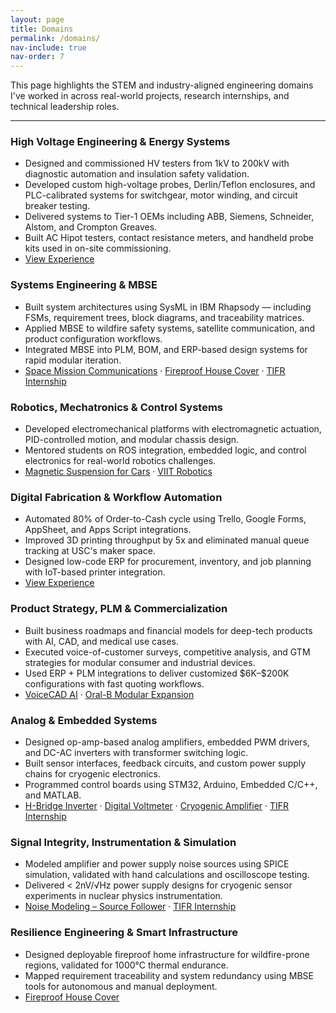 ```yaml
---
layout: page
title: Domains
permalink: /domains/
nav-include: true
nav-order: 7
---
```


<p>This page highlights the STEM and industry-aligned engineering domains I've worked in across real-world projects, research internships, and technical leadership roles.</p>

<hr/>

<h3>High Voltage Engineering & Energy Systems</h3>
<ul>
  <li>Designed and commissioned HV testers from 1kV to 200kV with diagnostic automation and insulation safety validation.</li>
  <li>Developed custom high-voltage probes, Derlin/Teflon enclosures, and PLC-calibrated systems for switchgear, motor winding, and circuit breaker testing.</li>
  <li>Delivered systems to Tier-1 OEMs including ABB, Siemens, Schneider, Alstom, and Crompton Greaves.</li>
  <li>Built AC Hipot testers, contact resistance meters, and handheld probe kits used in on-site commissioning.</li>
  <li><a href="/experience/#crest-test-systems-pvt-ltd">View Experience</a></li>
</ul>

<h3>Systems Engineering & MBSE</h3>
<ul>
  <li>Built system architectures using SysML in IBM Rhapsody — including FSMs, requirement trees, block diagrams, and traceability matrices.</li>
  <li>Applied MBSE to wildfire safety systems, satellite communication, and product configuration workflows.</li>
  <li>Integrated MBSE into PLM, BOM, and ERP-based design systems for rapid modular iteration.</li>
  <li>
    <a href="/projects/#mbse-space-mission-communication-system-nov-2024--dec-2024">Space Mission Communications</a> · 
    <a href="/projects/#fireproof-retractable-house-cover-jan-2025--mar-2025">Fireproof House Cover</a> · 
    <a href="/experience/#tata-institute-of-fundamental-research-tifr">TIFR Internship</a>
  </li>
</ul>

<h3>Robotics, Mechatronics & Control Systems</h3>
<ul>
  <li>Developed electromechanical platforms with electromagnetic actuation, PID-controlled motion, and modular chassis design.</li>
  <li>Mentored students on ROS integration, embedded logic, and control electronics for real-world robotics challenges.</li>
  <li>
    <a href="/projects/#magnetic-suspension-for-cars-nov-2017--dec-2017">Magnetic Suspension for Cars</a> · 
    <a href="/leadership/#viit-robotics">VIIT Robotics</a>
  </li>
</ul>

<h3>Digital Fabrication & Workflow Automation</h3>
<ul>
  <li>Automated 80% of Order-to-Cash cycle using Trello, Google Forms, AppSheet, and Apps Script integrations.</li>
  <li>Improved 3D printing throughput by 5x and eliminated manual queue tracking at USC's maker space.</li>
  <li>Designed low-code ERP for procurement, inventory, and job planning with IoT-based printer integration.</li>
  <li><a href="/experience/#university-of-southern-california--baum-family-maker-space">View Experience</a></li>
</ul>

<h3>Product Strategy, PLM & Commercialization</h3>
<ul>
  <li>Built business roadmaps and financial models for deep-tech products with AI, CAD, and medical use cases.</li>
  <li>Executed voice-of-customer surveys, competitive analysis, and GTM strategies for modular consumer and industrial devices.</li>
  <li>Used ERP + PLM integrations to deliver customized $6K–$200K configurations with fast quoting workflows.</li>
  <li>
    <a href="/projects/#voicecad-ai-ai-driven-cad-system-sep-2024--dec-2024">VoiceCAD AI</a> · 
    <a href="/projects/#expanding-oral-bs-modular-product-line-sep-2023--dec-2023">Oral-B Modular Expansion</a>
  </li>
</ul>

<h3>Analog & Embedded Systems</h3>
<ul>
  <li>Designed op-amp-based analog amplifiers, embedded PWM drivers, and DC-AC inverters with transformer switching logic.</li>
  <li>Built sensor interfaces, feedback circuits, and custom power supply chains for cryogenic electronics.</li>
  <li>Programmed control boards using STM32, Arduino, Embedded C/C++, and MATLAB.</li>
  <li>
    <a href="/projects/#h-bridge-72wh-240v-dc-ac-inverter-aug-2019--dec-2019">H-Bridge Inverter</a> · 
    <a href="/projects/#digital-voltmeter-feb-2019--apr-2019">Digital Voltmeter</a> · 
    <a href="/projects/#noise-modeling-of-a-source-follower-cryogenic-amplifier-may-2020--jun-2021">Cryogenic Amplifier</a> · 
    <a href="/experience/#tata-institute-of-fundamental-research-tifr">TIFR Internship</a>
  </li>
</ul>

<h3>Signal Integrity, Instrumentation & Simulation</h3>
<ul>
  <li>Modeled amplifier and power supply noise sources using SPICE simulation, validated with hand calculations and oscilloscope testing.</li>
  <li>Delivered < 2nV/√Hz power supply designs for cryogenic sensor experiments in nuclear physics instrumentation.</li>
  <li>
    <a href="/projects/#noise-modeling-of-a-source-follower-cryogenic-amplifier-may-2020--jun-2021">Noise Modeling – Source Follower</a> · 
    <a href="/experience/#tata-institute-of-fundamental-research-tifr">TIFR Internship</a>
  </li>
</ul>

<h3>Resilience Engineering & Smart Infrastructure</h3>
<ul>
  <li>Designed deployable fireproof home infrastructure for wildfire-prone regions, validated for 1000°C thermal endurance.</li>
  <li>Mapped requirement traceability and system redundancy using MBSE tools for autonomous and manual deployment.</li>
  <li>
    <a href="/projects/#fireproof-retractable-house-cover-jan-2025--mar-2025">Fireproof House Cover</a>
  </li>
</ul>
